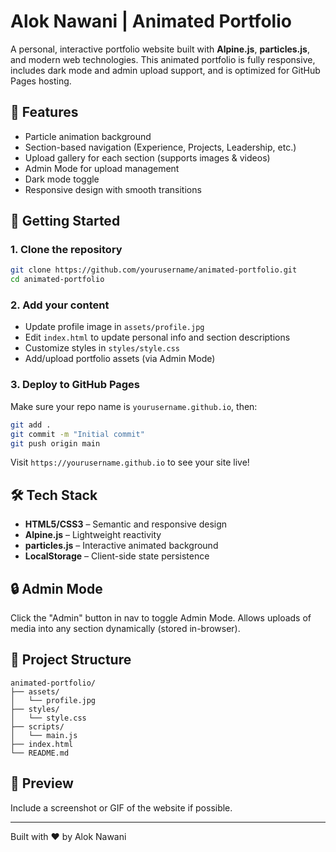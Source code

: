 # Alok Nawani | Animated Portfolio

A personal, interactive portfolio website built with **Alpine.js**, **particles.js**, and modern web technologies. This animated portfolio is fully responsive, includes dark mode and admin upload support, and is optimized for GitHub Pages hosting.

## 🌟 Features

- Particle animation background
- Section-based navigation (Experience, Projects, Leadership, etc.)
- Upload gallery for each section (supports images & videos)
- Admin Mode for upload management
- Dark mode toggle
- Responsive design with smooth transitions

## 🚀 Getting Started

### 1. Clone the repository
```bash
git clone https://github.com/yourusername/animated-portfolio.git
cd animated-portfolio
```

### 2. Add your content
- Update profile image in `assets/profile.jpg`
- Edit `index.html` to update personal info and section descriptions
- Customize styles in `styles/style.css`
- Add/upload portfolio assets (via Admin Mode)

### 3. Deploy to GitHub Pages
Make sure your repo name is `yourusername.github.io`, then:
```bash
git add .
git commit -m "Initial commit"
git push origin main
```
Visit `https://yourusername.github.io` to see your site live!

## 🛠 Tech Stack
- **HTML5/CSS3** – Semantic and responsive design
- **Alpine.js** – Lightweight reactivity
- **particles.js** – Interactive animated background
- **LocalStorage** – Client-side state persistence

## 🔒 Admin Mode
Click the "Admin" button in nav to toggle Admin Mode. Allows uploads of media into any section dynamically (stored in-browser).

## 📁 Project Structure
```
animated-portfolio/
├── assets/
│   └── profile.jpg
├── styles/
│   └── style.css
├── scripts/
│   └── main.js
├── index.html
└── README.md
```

## 📸 Preview
Include a screenshot or GIF of the website if possible.

---

Built with ❤️ by Alok Nawani

